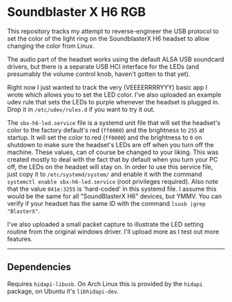 # Soundblaster X H6 RGB

This repository tracks my attempt to reverse-engineer the USB protocol to set the color of the light ring on the SoundblasterX H6 headset to allow changing the color from Linux.

The audio part of the headset works using the default ALSA USB soundcard drivers, but there is a separate USB HCI interface for the LEDs (and presumably the volume control knob, haven't gotten to that yet).

Right now I just wanted to track the very (VEEEERRRRYYY) basic app I wrote which allows you to set the LED color. I've also uploaded an example udev rule that sets the LEDs to purple whenever the headset is plugged in. Drop it in `/etc/udev/rules.d` if you want to try it out.

The `sbx-h6-led.service` file is a systemd unit file that will set the headset's color to the factory default's  red (`ff0000`) and the brightness to `255` at startup. It will set the color to red (`ff0000`) and the brightness to `0` on shutdown to make sure the headset's LEDs are off when you turn off the machine. These values, can of course be changed to your liking. This was created mostly to deal with the fact that by default when you turn your PC off, the LEDs on the headset will stay on. In order to use this service file, just copy it to `/etc/systemd/system/` and enable it with the command `systemctl enable sbx-h6-led.service` (root privileges required). Also note that the value `041e:3255` is 'hard-coded' in this systemd file. I assume this would be the same for all "SoundBlasterX H6" devices, but YMMV. You can verify if your headset has the same ID with the command `lsusb |grep "BlasterX"`.

I've also uploaded a small packet capture to illustrate the LED setting routine from the original windows driver. I'll upload more as I test out more features.

---
## Dependencies
Requires `hidapi-libusb`. On Arch Linux this is provided by the `hidapi` package, on Ubuntu it's `libhidapi-dev`.
